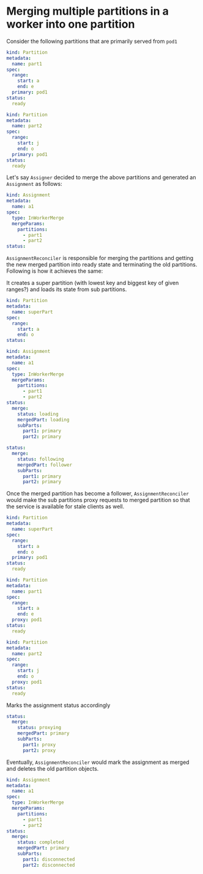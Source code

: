 # Merging multiple partitions in a worker into one partition

Consider the following partitions that are primarily served from `pod1`
```yaml
kind: Partition
metadata:
  name: part1
spec:
  range:
    start: a
    end: e
  primary: pod1
status:
  ready
```
```yaml
kind: Partition
metadata:
  name: part2
spec:
  range:
    start: j
    end: o
  primary: pod1
status:
  ready
```

Let's say `Assigner` decided to merge the above partitions and generated an `Assignment` as follows:
```yaml
kind: Assignment
metadata:
  name: a1
spec:
  type: InWorkerMerge
  mergeParams:
    partitions:
      - part1
      - part2
status:
```


`AssignmentReconciler` is responsible for merging the partitions and getting the new merged partition into ready state and terminating the old partitions. Following is how it achieves the same:

It creates a super partition (with lowest key and biggest key of given ranges?) and loads its state from sub partitions.
```yaml
kind: Partition
metadata:
  name: superPart
spec:
  range:
    start: a
    end: o
status:
```

```yaml
kind: Assignment
metadata:
  name: a1
spec:
  type: InWorkerMerge
  mergeParams:
    partitions:
      - part1
      - part2
status:
  merge:
    status: loading 
    mergedPart: loading
    subParts:
      part1: primary
      part2: primary
```

```yaml
status:
  merge:
    status: following 
    mergedPart: follower
    subParts:
      part1: primary
      part2: primary
```

Once the merged partition has become a follower, `AssignmentReconciler` would make the sub partitions proxy requests to merged partition so that the service is available for stale clients as well.

```yaml
kind: Partition
metadata:
  name: superPart
spec:
  range:
    start: a
    end: o
  primary: pod1
status:
  ready
```

```yaml
kind: Partition
metadata:
  name: part1
spec:
  range:
    start: a
    end: e
  proxy: pod1
status:
  ready
```

```yaml
kind: Partition
metadata:
  name: part2
spec:
  range:
    start: j
    end: o
  proxy: pod1
status:
  ready
```

Marks the assignment status accordingly
```yaml
status:
  merge:
    status: proxying
    mergedPart: primary
    subParts:
      part1: proxy
      part2: proxy
```

Eventually, `AssignmentReconciler` would mark the assignment as merged and deletes the old partition objects.
```yaml
kind: Assignment
metadata:
  name: a1
spec:
  type: InWorkerMerge
  mergeParams:
    partitions:
      - part1
      - part2
status:
  merge:
    status: completed
    mergedPart: primary
    subParts:
      part1: disconnected
      part2: disconnected
```
